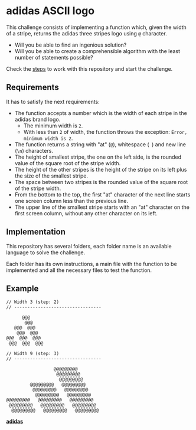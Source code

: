 # adidas ASCII logo

This challenge consists of implementing a function which, given the width of a stripe, returns the adidas three stripes logo using `@` character.

- Will you be able to find an ingenious solution?
- Will you be able to create a comprehensible algorithm with the least number of statements possible?

Check the [steps][steps] to work with this repository and start the challenge.

## Requirements

It has to satisfy the next requirements:

- The function accepts a number which is the width of each stripe in the adidas brand logo.
   - The minimum width is `2`.
   - With less than `2` of width, the function throws the exception: `Error, minimum width is 2`.
- The function returns a string with "at" (`@`), whitespace (` `) and new line (`\n`) characters.
- The height of smallest stripe, the one on the left side, is the rounded value of the square root of the stripe width.
- The height of the other stripes is the height of the stripe on its left plus the size of the smallest stripe.
- The space between two stripes is the rounded value of the square root of the stripe width.
- From the bottom to the top, the first "at" character of the next line starts one screen column less than the previous line.
- The upper line of the smallest stripe starts with an "at" character on the first screen column, without any other character on its left.

## Implementation

This repository has several folders, each folder name is an available language to solve the challenge.

Each folder has its own instructions, a main file with the function to be implemented and all the necessary files to test the function.

## Example

```
// Width 3 (step: 2)
// ---------------------------------

      @@@
       @@@
   @@@  @@@
    @@@  @@@
@@@  @@@  @@@
 @@@  @@@  @@@

// Width 9 (step: 3)
// ---------------------------------

                  @@@@@@@@@
                   @@@@@@@@@
                    @@@@@@@@@
         @@@@@@@@@   @@@@@@@@@
          @@@@@@@@@   @@@@@@@@@
           @@@@@@@@@   @@@@@@@@@
@@@@@@@@@   @@@@@@@@@   @@@@@@@@@
 @@@@@@@@@   @@@@@@@@@   @@@@@@@@@
  @@@@@@@@@   @@@@@@@@@   @@@@@@@@@
```

[**adidas**][adidas]

[adidas]: https://adidas.com/
[steps]: ../README.md#algorithms
